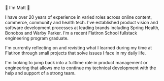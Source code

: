 👋 I'm Matt 👋

I have over 20 years of experience in varied roles across online content, commerce, community and health tech. I've established product vision and software development processes at leading brands including Spring Health, Bonobos and Warby Parker. I'm a recent Flatiron School fullstack engineering program graduate.

I'm currently reflecting on and revisting what I learned during my time at Flatiron through small projects that solve issues I face in my daily life. 

I'm looking to jump back into a fulltime role in product management or engineering that allows me to continue my technical development with the help and support of a strong team. 

